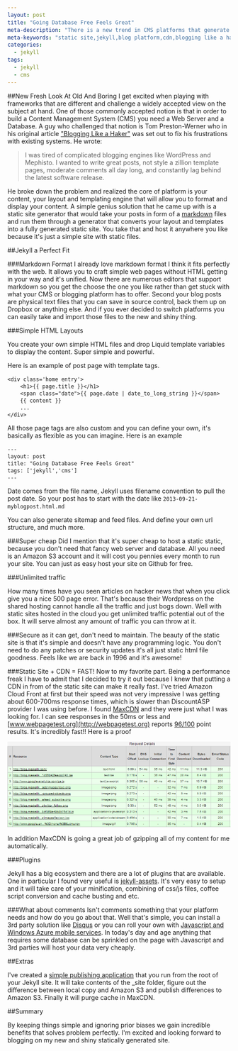```yaml
---
layout: post
title: "Going Database Free Feels Great"
meta-description: "There is a new trend in CMS platforms that generate static sites that are hosted without a database. It is simple and exciting and can make your site extremely fast"
meta-keywords: "static site,jekyll,blog platform,cdn,blogging like a hacker,keeping things simple"
categories:
  - jekyll
tags:
  - jekyll
  - cms
---
```

##New Fresh Look At Old And Boring
I get excited when playing with frameworks that are different and challenge a widely accepted view on the subject at hand. One of those commonly accepted notion is that in order to build a Content Management System (CMS) you need a Web Server and a Database. A guy who challenged that notion is Tom Preston-Werner who in his original article ["Blogging Like a Haker"](http://tom.preston-werner.com/2008/11/17/blogging-like-a-hacker.html) was set out to fix his frustrations with existing systems. He wrote: 

> I was tired of complicated blogging engines like WordPress and  Mephisto. I wanted to write great posts, not style a zillion template pages, moderate comments all day long, and constantly lag behind the latest software release. 

He broke down the problem and realized the core of platform is your content, your layout and templating engine that will allow you to format and display your content. A simple genius solution that he came up with is a static site generator that would take your posts in form of a [markdown](http://daringfireball.net/projects/markdown/) files and run them through a generator that converts your layout and templates into a fully generated static site. You take that and host it anywhere you like because it's just a simple site with static files.

##Jekyll a Perfect Fit


###Markdown Format
I already love markdown format I think it fits perfectly with the web. It allows you to craft simple web pages without HTML getting in your way and it's unified. Now there are numerous editors that support markdown so you get the choose the one you like rather than get stuck with what your CMS or blogging platform has to offer. Second your blog posts are physical text files that you can save in source control, back them up on Dropbox or anything else. And if you ever decided to switch platforms you can easily take and import those files to the new and shiny thing. 

###Simple HTML Layouts

You create your own simple HTML files and drop Liquid template variables to display the content. Super simple and powerful.

Here is an example of post page with template tags. 

    <div class='home entry'>
    	<h1>{{ page.title }}</h1>
		<span class="date">{{ page.date | date_to_long_string }}</span>
    	{{ content }}
		...
	</div>

All those page tags are also custom and you can define your own, it's basically as flexible as you can imagine. Here is an example 

    ---
    layout: post
    title: "Going Database Free Feels Great"
	tags: ['jekyll','cms']
	---

Date comes from the file name, Jekyll uses filename convention to pull the post date. So your post has to start with the date like `2013-09-21-myblogpost.html.md`

You can also generate sitemap and feed files. And define your own url structure, and much more.

###Super cheap
Did I mention that it's super cheap to host a static static, because you don't need that fancy web server and database. All you need is an Amazon S3 account and it will cost you pennies every month to run your site. You can just as easy host your site on Github for free. 

###Unlimited traffic

How many times have you seen articles on hacker news that when you click give you a nice 500 page error. That's because their Wordpress on the shared hosting cannot handle all the traffic and just bogs down. Well with static sites hosted in the cloud you get unlimited traffic potential out of the box. It will serve almost any amount of traffic you can throw at it. 

###Secure as it can get, don't need to maintain. 
The beauty of the static site is that it's simple and doesn't have any programming logic. You don't need to do any patches or security updates it's all just static html file goodness. Feels like we are back in 1996 and it's awesome!

###Static Site + CDN = FAST!
Now to my favorite part. Being a performance freak I have to admit that I decided to try it out because I knew that putting a CDN in from of the static site can make it really fast. I've tried Amazon Cloud Front at first but their speed was not very impressive I was getting about 600-700ms response times, which is slower than DiscountASP provider I was using before. I found [MaxCDN](http://www.maxcdn.com/) and they were just what I was looking for. I can see responses in the 50ms or less and [www.webpagetest.org](http://webpagetest.org) reports [96/100](http://www.webpagetest.org/result/130923_BB_14G/1/details/) point results. It's incredibly fast!! Here is a proof

![WebPageTest.org results](/uploads/2013/09/webpagetest.png)

In addition MaxCDN is going a great job of gzipping all of my content for me automatically. 

###Plugins

Jekyll has a big ecosystem and there are a lot of plugins that are available. One in particular I found very useful is [jekyll-assets](https://github.com/ixti/jekyll-assets). It's very easy to setup and it will take care of your minification, combining of css/js files, coffee script conversion and cache busting and etc.


###What about comments
Isn't comments something that your platform needs and how do you go about that. Well that's simple, you can install a 3rd party solution like [Disqus](http://disqus.com/) or you can roll your own with [Javascript and Windows Azure mobile services](http://www.windowsazure.com/en-us/develop/mobile/tutorials/get-started-with-data-html/). In today's day and age anything that requires some database can be sprinkled on the page with Javascript and 3rd parties will host your data very cheaply. 


##Extras

I've created a [simple publishing application](https://github.com/mercury2269/S3Publish) that you run from the root of your Jekyll site. It will take contents of the _site folder, figure out the difference between local copy and Amazon S3 and publish differences to Amazon S3. Finally it will purge cache in MaxCDN.


##Summary

By keeping things simple and ignoring prior biases we gain incredible benefits that solves problem perfectly. I'm excited and looking forward to blogging on my new and shiny statically generated site.